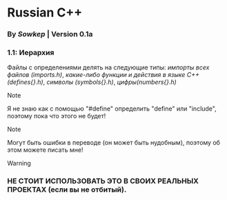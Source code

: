# Russian C++
### By __*Sowkep*__ | Version 0.1a

### 1.1: Иерархия
Файлы с определениями делять на следующие типы: *импорты всех файлов (imports.h)*, *какие-либо функции и действия в языке C++ (defines{}.h)*, *символы (symbols{}.h)*, *цифры(numbers{}.h)* 

> [!NOTE]
> Я не знаю как с помощью "#define" определить "define" или "include", поэтому пока что этого не будет!

> [!NOTE]
> Могут быть ошибки в переводе (он может быть нудобным), поэтому об этом можете писать мне!

> [!WARNING]
> ### НЕ СТОИТ ИСПОЛЬЗОВАТЬ ЭТО В СВОИХ РЕАЛЬНЫХ ПРОЕКТАХ (если вы не отбитый).